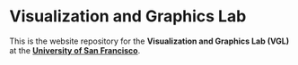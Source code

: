 # Visualization and Graphics Lab

This is the website repository for the **Visualization and Graphics Lab (VGL)** at the [**University of San Francisco**](http://www.usfca.edu/). 

